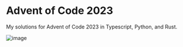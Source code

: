 # Advent of Code 2023
My solutions for Advent of Code 2023 in Typescript, Python, and Rust.

![image](https://github.com/Teqed/advent-of-code-2023/assets/5181964/a00fb449-1b3b-4e33-a999-6eef20c773f4)

